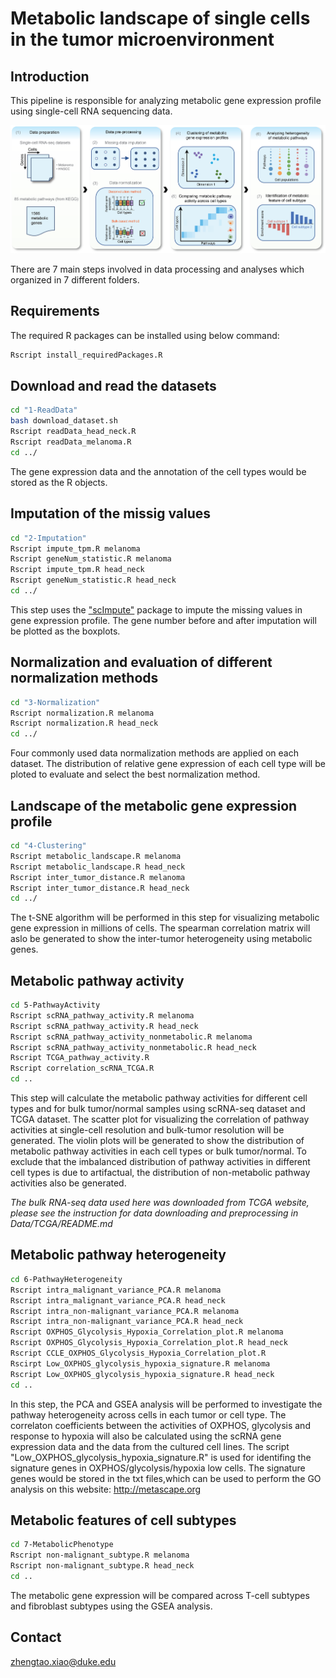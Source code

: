 Metabolic landscape of single cells in the tumor microenvironment
============
Introduction
------------
This pipeline is responsible for analyzing metabolic gene expression profile using single-cell RNA sequencing data. 

![pipeline](pipeline.png "Schematic representation of single-cell RNA-seq data analysis")

There are 7 main steps involved in data processing and analyses which organized in 7 different folders.

Requirements
------------
The required R packages can be installed using below command:

``` bash
Rscript install_requiredPackages.R 
```
Download and read the datasets
-----------------------------
``` bash
cd "1-ReadData"
bash download_dataset.sh
Rscript readData_head_neck.R
Rscript readData_melanoma.R
cd ../
```
The gene expression data and the annotation of the cell types would be stored as the R objects.

Imputation of the missig values
-------------------------------
``` bash
cd "2-Imputation"
Rscript impute_tpm.R melanoma 
Rscript geneNum_statistic.R melanoma
Rscript impute_tpm.R head_neck
Rscript geneNum_statistic.R head_neck
cd ../
```
This step uses the ["scImpute"](https://github.com/Vivianstats/scImpute) package to impute the missing values in gene expression profile. The gene number before and after imputation will be plotted as the boxplots.

Normalization and evaluation of different normalization methods 
---------------------------------------------------------------
``` bash
cd "3-Normalization"
Rscript normalization.R melanoma
Rscript normalization.R head_neck
cd ../
```
Four commonly used data normalization methods are applied on each dataset. The distribution of relative gene expression of each cell type will be ploted to evaluate and select the best normalization method.

Landscape of the metabolic gene expression profile
--------------------------------------------------
``` bash
cd "4-Clustering"
Rscript metabolic_landscape.R melanoma
Rscript metabolic_landscape.R head_neck
Rscript inter_tumor_distance.R melanoma
Rscript inter_tumor_distance.R head_neck
cd ../
```
The t-SNE algorithm will be performed in this step for visualizing metabolic gene expression in millions of cells. The spearman correlation matrix will aslo be generated to show the inter-tumor heterogeneity using metabolic genes.

Metabolic pathway activity
--------------------------
``` bash
cd 5-PathwayActivity
Rscript scRNA_pathway_activity.R melanoma
Rscript scRNA_pathway_activity.R head_neck
Rscript scRNA_pathway_activity_nonmetabolic.R melanoma
Rscript scRNA_pathway_activity_nonmetabolic.R head_neck
Rscript TCGA_pathway_activity.R
Rscript correlation_scRNA_TCGA.R
cd ..
```
This step will calculate the metabolic pathway activities for different cell types and for bulk tumor/normal samples using scRNA-seq dataset and TCGA dataset. The scatter plot for visualizing the correlation of pathway activities at single-cell resolution and bulk-tumor resolution will be generated. The violin plots will be generated to show the distribution of metabolic pathway activities in each cell types or bulk tumor/normal. To exclude that the imbalanced distribution of pathway activities in different cell types is due to artifactual, the distribution of non-metabolic pathway activities also be generated.

*The bulk RNA-seq data used here was downloaded from TCGA website, please see the instruction for data downloading and preprocessing in Data/TCGA/README.md* 

Metabolic pathway heterogeneity
-------------------------------
``` bash
cd 6-PathwayHeterogeneity
Rscript intra_malignant_variance_PCA.R melanoma
Rscript intra_malignant_variance_PCA.R head_neck
Rscript intra_non-malignant_variance_PCA.R melanoma
Rscript intra_non-malignant_variance_PCA.R head_neck
Rscript OXPHOS_Glycolysis_Hypoxia_Correlation_plot.R melanoma
Rscript OXPHOS_Glycolysis_Hypoxia_Correlation_plot.R head_neck
Rscript CCLE_OXPHOS_Glycolysis_Hypoxia_Correlation_plot.R
Rscirpt Low_OXPHOS_glycolysis_hypoxia_signature.R melanoma
Rscript Low_OXPHOS_glycolysis_hypoxia_signature.R head_neck
cd ..
```
In this step, the PCA and GSEA analysis will be performed to investigate the pathway heterogeneity across cells in each tumor or cell type. The correlaton coefficients between the activities of OXPHOS, glycolysis and response to hypoxia will also be calculated using the scRNA gene expression data and the data from the cultured cell lines. The script "Low_OXPHOS_glycolysis_hypoxia_signature.R" is used for identifing the signature genes in OXPHOS/glycolysis/hypoxia low cells. The signature genes would be stored in the txt files,which can be used to perform the GO analysis on this website: http://metascape.org

Metabolic features of cell subtypes
-----------------------------------
``` bash
cd 7-MetabolicPhenotype
Rscript non-malignant_subtype.R melanoma
Rscript non-malignant_subtype.R head_neck
cd ..
```
The metabolic gene expression will be compared across T-cell subtypes and fibroblast subtypes using the GSEA analysis. 

Contact
-------
zhengtao.xiao@duke.edu